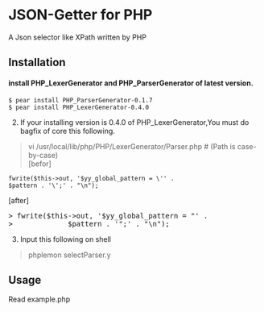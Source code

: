 JSON-Getter for PHP
==========
A Json selector like XPath written by PHP

## Installation

#### install PHP_LexerGenerator and PHP_ParserGenerator of latest version.  

    $ pear install PHP_ParserGenerator-0.1.7  
    $ pear install PHP_LexerGenerator-0.4.0  
    

2. If your installing version is 0.4.0 of PHP_LexerGenerator,You must do bagfix of core this following.  
> vi /usr/local/lib/php/PHP/LexerGenerator/Parser.php # (Path is case-by-case)  
[befor]  

    fwrite($this->out, '$yy_global_pattern = \'' .  
    $pattern . '\';' . "\n");  

[after]  
<pre>
> fwrite($this->out, '$yy_global_pattern = "' .  
>             $pattern . '";' . "\n");  
</pre>

3. Input this following on shell  
> phplemon selectParser.y  

## Usage
Read example.php
